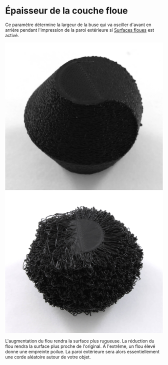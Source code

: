 Épaisseur de la couche floue
====

Ce paramètre détermine la largeur de la buse qui va osciller d'avant en arrière pendant l'impression de la paroi extérieure si [Surfaces floues](magic_fuzzy_skin_enabled.md) est activé.

![Peau floue normale](../../../articles/images/magic_fuzzy_skin_photo.jpg)
![10mm d'épaisseur](../../../articles/images/magic_fuzzy_skin_thickness.jpg)

L'augmentation du flou rendra la surface plus rugueuse. La réduction du flou rendra la surface plus proche de l'original. À l'extrême, un flou élevé donne une empreinte poilue. La paroi extérieure sera alors essentiellement une corde aléatoire autour de votre objet.
